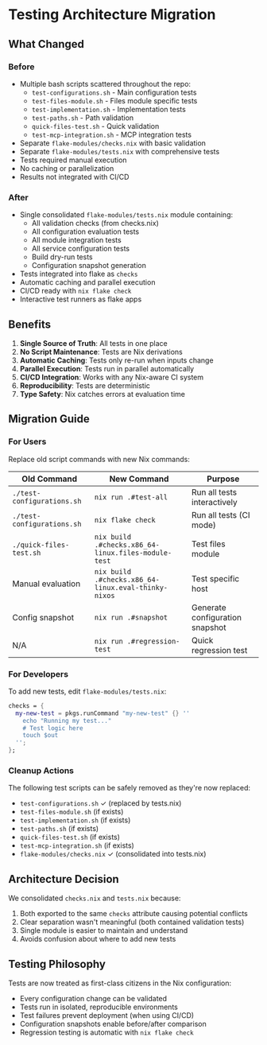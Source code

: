 # Testing Architecture Migration

## What Changed

### Before
- Multiple bash scripts scattered throughout the repo:
  - `test-configurations.sh` - Main configuration tests
  - `test-files-module.sh` - Files module specific tests
  - `test-implementation.sh` - Implementation tests
  - `test-paths.sh` - Path validation
  - `quick-files-test.sh` - Quick validation
  - `test-mcp-integration.sh` - MCP integration tests
- Separate `flake-modules/checks.nix` with basic validation
- Separate `flake-modules/tests.nix` with comprehensive tests
- Tests required manual execution
- No caching or parallelization
- Results not integrated with CI/CD

### After
- Single consolidated `flake-modules/tests.nix` module containing:
  - All validation checks (from checks.nix)
  - All configuration evaluation tests
  - All module integration tests
  - All service configuration tests
  - Build dry-run tests
  - Configuration snapshot generation
- Tests integrated into flake as `checks`
- Automatic caching and parallel execution
- CI/CD ready with `nix flake check`
- Interactive test runners as flake apps

## Benefits

1. **Single Source of Truth**: All tests in one place
2. **No Script Maintenance**: Tests are Nix derivations
3. **Automatic Caching**: Tests only re-run when inputs change
4. **Parallel Execution**: Tests run in parallel automatically
5. **CI/CD Integration**: Works with any Nix-aware CI system
6. **Reproducibility**: Tests are deterministic
7. **Type Safety**: Nix catches errors at evaluation time

## Migration Guide

### For Users

Replace old script commands with new Nix commands:

| Old Command | New Command | Purpose |
|-------------|-------------|---------|
| `./test-configurations.sh` | `nix run .#test-all` | Run all tests interactively |
| `./test-configurations.sh` | `nix flake check` | Run all tests (CI mode) |
| `./quick-files-test.sh` | `nix build .#checks.x86_64-linux.files-module-test` | Test files module |
| Manual evaluation | `nix build .#checks.x86_64-linux.eval-thinky-nixos` | Test specific host |
| Config snapshot | `nix run .#snapshot` | Generate configuration snapshot |
| N/A | `nix run .#regression-test` | Quick regression test |

### For Developers

To add new tests, edit `flake-modules/tests.nix`:

```nix
checks = {
  my-new-test = pkgs.runCommand "my-new-test" {} ''
    echo "Running my test..."
    # Test logic here
    touch $out
  '';
};
```

### Cleanup Actions

The following test scripts can be safely removed as they're now replaced:
- `test-configurations.sh` ✓ (replaced by tests.nix)
- `test-files-module.sh` (if exists)
- `test-implementation.sh` (if exists)
- `test-paths.sh` (if exists)
- `quick-files-test.sh` (if exists)
- `test-mcp-integration.sh` (if exists)
- `flake-modules/checks.nix` ✓ (consolidated into tests.nix)

## Architecture Decision

We consolidated `checks.nix` and `tests.nix` because:
1. Both exported to the same `checks` attribute causing potential conflicts
2. Clear separation wasn't meaningful (both contained validation tests)
3. Single module is easier to maintain and understand
4. Avoids confusion about where to add new tests

## Testing Philosophy

Tests are now treated as first-class citizens in the Nix configuration:
- Every configuration change can be validated
- Tests run in isolated, reproducible environments
- Test failures prevent deployment (when using CI/CD)
- Configuration snapshots enable before/after comparison
- Regression testing is automatic with `nix flake check`